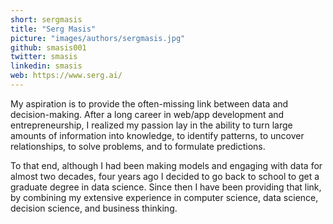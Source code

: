 ```yaml
---
short: sergmasis
title: "Serg Masis"
picture: "images/authors/sergmasis.jpg"
github: smasis001
twitter: smasis
linkedin: smasis
web: https://www.serg.ai/
---
```


My aspiration is to provide the often-missing link between data and decision-making. After a long career in web/app development and entrepreneurship, I realized my passion lay in the ability to turn large amounts of information into knowledge, to identify patterns, to uncover relationships, to solve problems, and to formulate predictions.

To that end, although I had been making models and engaging with data for almost two decades, four years ago I decided to go back to school to get a graduate degree in data science. Since then I have been providing that link, by combining my extensive experience in computer science, data science, decision science, and business thinking.